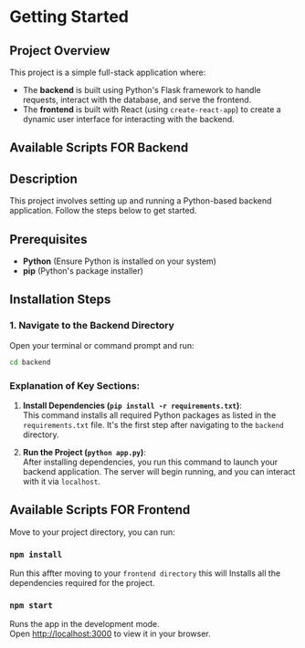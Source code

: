 # Getting Started

## Project Overview
This project is a simple full-stack application where:
- The **backend** is built using Python's Flask framework to handle requests, interact with the database, and serve the frontend.
- The **frontend** is built with React (using `create-react-app`) to create a dynamic user interface for interacting with the backend.


## Available Scripts FOR Backend 

## Description
This project involves setting up and running a Python-based backend application. Follow the steps below to get started.

## Prerequisites
- **Python** (Ensure Python is installed on your system)
- **pip** (Python's package installer)

## Installation Steps

### 1. Navigate to the Backend Directory
Open your terminal or command prompt and run:
```bash
cd backend
```
### **Explanation of Key Sections**:

1. **Install Dependencies (`pip install -r requirements.txt`)**:  
   This command installs all required Python packages as listed in the `requirements.txt` file. It's the first step after navigating to the `backend` directory.

2. **Run the Project (`python app.py`)**:  
   After installing dependencies, you run this command to launch your backend application. The server will begin running, and you can interact with it via `localhost`.


## Available Scripts FOR Frontend 

Move to your project directory, you can run:

### `npm install`

Run this affter moving to your `frontend directory` this will Installs all the dependencies required for the project.

### `npm start`

Runs the app in the development mode.\
Open [http://localhost:3000](http://localhost:3000) to view it in your browser.
